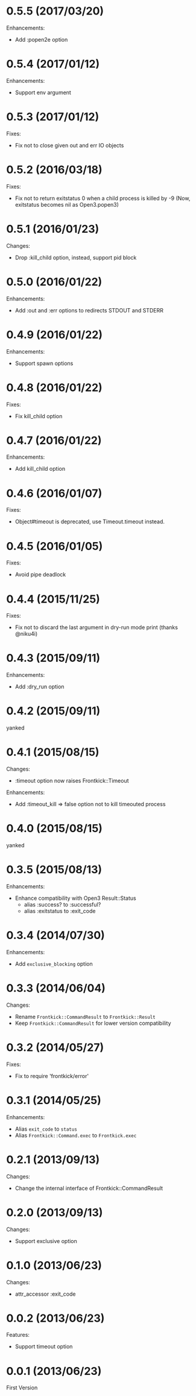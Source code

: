 # 0.5.5 (2017/03/20)

Enhancements:

- Add :popen2e option

# 0.5.4 (2017/01/12)

Enhancements:

- Support env argument

# 0.5.3 (2017/01/12)

Fixes:

- Fix not to close given out and err IO objects

# 0.5.2 (2016/03/18)

Fixes:

- Fix not to return exitstatus 0 when a child process is killed by -9 (Now, exitstatus becomes nil as Open3.popen3)

# 0.5.1 (2016/01/23)

Changes:

- Drop :kill_child option, instead, support pid block

# 0.5.0 (2016/01/22)

Enhancements:

- Add :out and :err options to redirects STDOUT and STDERR

# 0.4.9 (2016/01/22)

Enhancements:

- Support spawn options

# 0.4.8 (2016/01/22)

Fixes:

- Fix kill_child option

# 0.4.7 (2016/01/22)

Enhancements:

- Add kill_child option

# 0.4.6 (2016/01/07)

Fixes:

- Object#timeout is deprecated, use Timeout.timeout instead.

# 0.4.5 (2016/01/05)

Fixes:

- Avoid pipe deadlock

# 0.4.4 (2015/11/25)

Fixes:

- Fix not to discard the last argument in dry-run mode print (thanks @niku4i)

# 0.4.3 (2015/09/11)

Enhancements:

- Add :dry_run option

# 0.4.2 (2015/09/11)

yanked

# 0.4.1 (2015/08/15)

Changes:

- :timeout option now raises Frontkick::Timeout

Enhancements:

- Add :timeout_kill => false option not to kill timeouted process

# 0.4.0 (2015/08/15)

yanked

# 0.3.5 (2015/08/13)

Enhancements:

- Enhance compatibility with Open3 Result::Status
  - alias :success? to :successful?
  - alias :exitstatus to :exit_code

# 0.3.4 (2014/07/30)

Enhancements:

- Add `exclusive_blocking` option

# 0.3.3 (2014/06/04)

Changes:

- Rename `Frontkick::CommandResult` to `Frontkick::Result`
- Keep `Frontkick::CommandResult` for lower version compatibility

# 0.3.2 (2014/05/27)

Fixes:

- Fix to require 'frontkick/error'

# 0.3.1 (2014/05/25)

Enhancements:

- Alias `exit_code` to `status`
- Alias `Frontkick::Command.exec` to `Frontkick.exec`

# 0.2.1 (2013/09/13)

Changes:

- Change the internal interface of Frontkick::CommandResult

# 0.2.0 (2013/09/13)

Changes:

- Support exclusive option

# 0.1.0 (2013/06/23)

Changes:

- attr_accessor :exit_code

# 0.0.2 (2013/06/23)

Features:

- Support timeout option

# 0.0.1 (2013/06/23)

First Version

